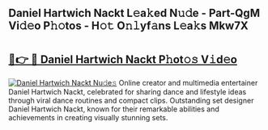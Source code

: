 ## Daniel Hartwich Nackt L𝚎a𝚔ed N𝚞𝚍e - Part-QgM Vi𝚍𝚎o P𝚑𝚘tos - H𝚘𝚝 O𝚗𝚕yf𝚊ns L𝚎a𝚔s Mkw7X

# <h2><a href="http://kf3nj1o.oniu.top/?m=Daniel+Hartwich+Nackt">🔗👉 🔴 Daniel Hartwich Nackt P𝚑ot𝚘𝚜 V𝚒d𝚎o</a></h2>

[![Daniel Hartwich Nackt Nu𝚍e𝚜](https://i.imgur.com/0qMVB7G.gif)](http://kf3nj1o.oniu.top/?m=Daniel+Hartwich+Nackt)
Online creator and multimedia entertainer Daniel Hartwich Nackt, celebrated for sharing dance and lifestyle ideas through viral dance routines and compact clips. Outstanding set designer Daniel Hartwich Nackt, known for their remarkable abilities and achievements in creating visually stunning sets.  
